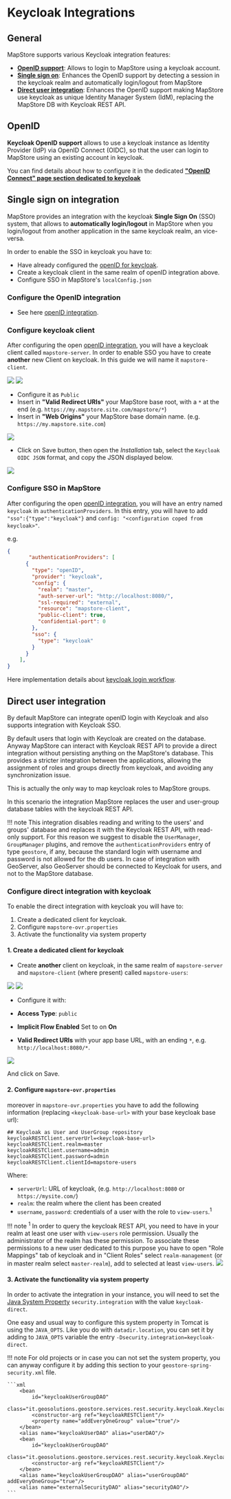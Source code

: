 # Keycloak Integrations

## General

MapStore supports various Keycloak integration features:

- [**OpenID support**](../openId/#keycloak): Allows to login to MapStore using a keycloak account.
- [**Single sign on**](#single-sign-on-integration): Enhances the OpenID support by detecting a session in the keycloak realm and automatically login/logout from MapStore
- [**Direct user integration**](#direct-user-integration): Enhances the OpenID support making MapStore use keycloak as unique Identity Manager System (IdM), replacing the MapStore DB with Keycloak REST API.

## OpenID

**Keycloak OpenID support** allows to use a keycloak instance as Identity Provider (IdP) via OpenID Connect (OIDC), so that the user can login to MapStore using an existing account in keycloak.

You can find details about how to configure it in the dedicated [**"OpenID Connect" page section dedicated to keycloak**](../openId/#keycloak)

## Single sign on integration

MapStore provides an integration with the keycloak **Single Sign On** (SSO) system, that allows to **automatically login/logout** in MapStore when you login/logout from another application in the same keycloak realm, an vice-versa.

In order to enable the SSO in keycloak you have to:

- Have already configured the [openID for keycloak](../openId#keycloak).
- Create a keycloak client in the same realm of openID integration above.
- Configure SSO in MapStore's `localConfig.json`

### Configure the OpenID integration

- See here [openID integration](../openId#keycloak).

### Configure keycloak client

After configuring the open [openID integration](../openId#keycloak), you will have a keycloak client called `mapstore-server`.
In order to enable SSO you have to create **another** new Client on keycloak. In this guide we will name it `mapstore-client`.

<img src="../img/kc-create-client.jpg" class="ms-docimage"  style="max-width:500px;"/>
<img src="../img/kc-create-mapstore-client.jpg" class="ms-docimage"  style="max-width:500px;"/>

- Configure it as `Public`
- Insert in  **"Valid Redirect URIs"** your MapStore base root, with a `*` at the end (e.g. `https://my.mapstore.site.com/mapstore/*`)
- Insert in **"Web Origins"** your MapStore base domain name. (e.g. `https://my.mapstore.site.com`)

<img src="../img/kc-configure-mapstore-client.jpg" class="ms-docimage"  style="max-width:500px;"/>

- Click on Save button, then open the *Installation* tab, select the `Keycloak OIDC JSON` format, and copy the JSON displayed below.

<img src="../img/copy-mapstore-client-config.jpg" class="ms-docimage"  style="max-width:500px;"/>

### Configure SSO in MapStore

After configuring the open [openID integration](../openId#keycloak), you will have an entry named `keycloak` in `authenticationProviders`.
In this entry, you will have to add `"sso":{"type":"keycloak"}` and `config: "<configuration coped from keycloak>"`.

e.g.

```json
{
       "authenticationProviders": [
      {
        "type": "openID",
        "provider": "keycloak",
        "config": {
          "realm": "master",
          "auth-server-url": "http://localhost:8080/",
          "ssl-required": "external",
          "resource": "mapstore-client",
          "public-client": true,
          "confidential-port": 0
        },
        "sso": {
          "type": "keycloak"
        }
      }
    ],
}
```

Here implementation details about [keycloak login workflow](../keycloak-sso-impl/).

## Direct user integration

By default MapStore can integrate openID login with Keycloak and also supports integration with Keycloak SSO.

By default users that login with Keycloak are created on the database.
Anyway MapStore can interact with Keycloak REST API to provide a direct integration without persisting anything on the MapStore's database.
This provides a stricter integration between the applications, allowing the assignment of roles and groups directly from keycloak, and avoiding any synchronization issue.

This is actually the only way to map keycloak roles to MapStore groups.

In this scenario the integration MapStore replaces the user and user-group database tables with the keycloak REST API.

!!! note
    This integration disables reading and writing to the users' and groups' database and replaces it with the Keycloak REST API, with read-only support.
    For this reason we suggest to disable the `UserManager`, `GroupManager` plugins, and remove the `authenticationProviders` entry of type `geostore`, if any, because the standard login with username and password is not allowed for the db users.
    In case of integration with GeoServer, also GeoServer should be connected to Keycloak for users, and not to the MapStore database.

### Configure direct integration with keycloak

To enable the direct integration with keycloak you will have to:

1. Create a dedicated client for keycloak.
2. Configure `mapstore-ovr.properties`
3. Activate the functionality via system property

#### 1. Create a dedicated client for keycloak

- Create **another** client on keycloak, in the same realm of `mapstore-server` and `mapstore-client` (where present) called `mapstore-users`:

<img src="../img/kc-create-client.jpg" class="ms-docimage"  style="max-width:500px;"/>
<img src="../img/kc-create-mapstore-users.jpg" class="ms-docimage"  style="max-width:500px;"/>

- Configure it with:

- **Access Type**: `public`
- **Implicit Flow Enabled** Set to on **On**
- **Valid Redirect URIs** with your app base URL, with an ending `*`, e.g. `http://localhost:8080/*`.

<img src="../img/kc-configure-mapstore-users.jpg" class="ms-docimage"  style="max-width:500px;"/>

And click on Save.

#### 2. Configure `mapstore-ovr.properties`

moreover in `mapstore-ovr.properties` you have to add the following information (replacing `<keycloak-base-url>` with your base keycloak base url):

```properties
## Keycloak as User and UserGroup repository
keycloakRESTClient.serverUrl=<keycloak-base-url>
keycloakRESTClient.realm=master
keycloakRESTClient.username=admin
keycloakRESTClient.password=admin
keycloakRESTClient.clientId=mapstore-users
```

Where:

- `serverUrl`: URL of keycloak, (e.g. `http://localhost:8080` or `https://mysite.com/`)
- `realm`: the realm where the client has been created
- `username`, `password`: credentials of a user with the role to `view-users`.<sup>1</sup>

!!! note
    <sup>1</sup> In order to query the keycloak REST API, you need to have in your realm at least one user with
    `view-users` role permission. Usually the administrator of the realm has these permission. To associate these
    permissions to a new user dedicated to this purpose you have to open "Role Mappings" tab of keycloak and in "Client
    Roles" select `realm-management` (or in master realm select `master-realm`), add to selected at least `view-users`.
    <img src="../img/kc-role-view-user.jpg" class="ms-docimage" style="max-width: 500px" />

#### 3. Activate the functionality via system property

In order to activate the integration in your instance, you will need to set the [Java System Property](https://www.ibm.com/docs/en/sdk-java-technology/7?topic=customization-how-specify-javalangsystem-property) `security.integration`  with the value `keycloak-direct`.

One easy and usual way to configure this system property in Tomcat is using the `JAVA_OPTS`. Like you do with `datadir.location`, you can set it by adding to `JAVA_OPTS` variable the entry `-Dsecurity.integration=keycloak-direct`.

!!! note
    For old projects or in case you can not set the system property, you can anyway configure it by adding this section to your `geostore-spring-security.xml` file.

    ```xml
        <bean
            id="keycloakUserGroupDAO"
            class="it.geosolutions.geostore.services.rest.security.keycloak.KeycloakUserGroupDAO">
            <constructor-arg ref="keycloakRESTClient"/>
            <property name="addEveryOneGroup" value="true"/>
        </bean>
        <alias name="keycloakUserDAO" alias="userDAO"/>
        <bean
            id="keycloakUserGroupDAO"
            class="it.geosolutions.geostore.services.rest.security.keycloak.KeycloakUserGroupDAO">
            <constructor-arg ref="keycloakRESTClient"/>
        </bean>
        <alias name="keycloakUserGroupDAO" alias="userGroupDAO" addEveryOneGroup="true"/>
        <alias name="externalSecurityDAO" alias="securityDAO"/>
    ```
